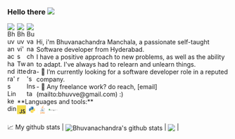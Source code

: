 ### Hello there <img src="https://media.giphy.com/media/hvRJCLFzcasrR4ia7z/giphy.gif" width="25px">
<a href="https://www.linkedin.com/in/bhuvanachandram/">
<img align="left" alt="Bhuvanachandra's Linkedin" width="22px" src="https://upload.wikimedia.org/wikipedia/commons/thumb/c/ca/LinkedIn_logo_initials.png/768px-LinkedIn_logo_initials.png" />
<a href="https://twitter.com/bhuvanachandra">
<img align="left" alt="Bhuvvi's Twitter" width="22px" src="https://raw.githubusercontent.com/peterthehan/peterthehan/master/assets/twitter.svg" />
</a>
<a href="https://www.instagram.com/bhuvi_bhuvvi/">
<img align="left" alt="Buvanachandra's Insta" width="22px" src="https://upload.wikimedia.org/wikipedia/commons/thumb/e/e7/Instagram_logo_2016.svg/2048px-Instagram_logo_2016.svg.png" />
</a>
<br />
<br />
Hi, i'm Bhuvanachandra Manchala, a passionate self-taught Software developer from Hyderabad. 
<br />
I have a positive approach to new problems, as well as the ability to adapt. I've always had to relearn and unlearn things. <br />
- 🔭 I’m currently looking for a software developer role in a reputed company.
 <br />
- 💼 Any freelance work? do reach, [email](mailto:bhuvve@gmail.com) :)
<br />
**Languages and tools:**
<br />
<code><img height="20" src="https://raw.githubusercontent.com/github/explore/80688e429a7d4ef2fca1e82350fe8e3517d3494d/topics/javascript/javascript.png"></code>
<code><img height="20" src="https://raw.githubusercontent.com/github/explore/80688e429a7d4ef2fca1e82350fe8e3517d3494d/topics/python/python.png"></code>
<code><img height="20" src="https://raw.githubusercontent.com/github/explore/80688e429a7d4ef2fca1e82350fe8e3517d3494d/topics/java/java.png"></code>
<code><img height="20" src="https://raw.githubusercontent.com/github/explore/80688e429a7d4ef2fca1e82350fe8e3517d3494d/topics/mongodb/mongodb.png"></code>
<br />
<br />
📈 My github stats
| <img align="center" src="https://github-readme-stats.vercel.app/api?username=bhuvvi&show_icons=true&include_all_commits=true&theme=buefy&hide_border=true&&count_private=true" alt="Bhuvanachandra's github stats" /> | <img align="center" src="https://github-readme-stats.vercel.app/api/top-langs/?username=bhuvvi&layout=compact&theme=buefy&hide_border=true" /> |
